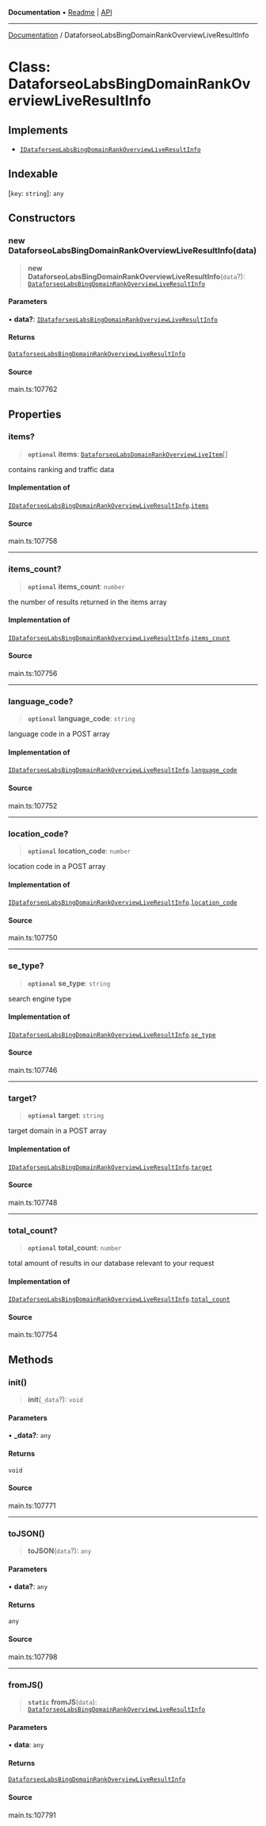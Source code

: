 **Documentation** • [Readme](../README.md) \| [API](../globals.md)

***

[Documentation](../README.md) / DataforseoLabsBingDomainRankOverviewLiveResultInfo

# Class: DataforseoLabsBingDomainRankOverviewLiveResultInfo

## Implements

- [`IDataforseoLabsBingDomainRankOverviewLiveResultInfo`](../interfaces/IDataforseoLabsBingDomainRankOverviewLiveResultInfo.md)

## Indexable

 \[`key`: `string`\]: `any`

## Constructors

### new DataforseoLabsBingDomainRankOverviewLiveResultInfo(data)

> **new DataforseoLabsBingDomainRankOverviewLiveResultInfo**(`data`?): [`DataforseoLabsBingDomainRankOverviewLiveResultInfo`](DataforseoLabsBingDomainRankOverviewLiveResultInfo.md)

#### Parameters

• **data?**: [`IDataforseoLabsBingDomainRankOverviewLiveResultInfo`](../interfaces/IDataforseoLabsBingDomainRankOverviewLiveResultInfo.md)

#### Returns

[`DataforseoLabsBingDomainRankOverviewLiveResultInfo`](DataforseoLabsBingDomainRankOverviewLiveResultInfo.md)

#### Source

main.ts:107762

## Properties

### items?

> **`optional`** **items**: [`DataforseoLabsDomainRankOverviewLiveItem`](DataforseoLabsDomainRankOverviewLiveItem.md)[]

contains ranking and traffic data

#### Implementation of

[`IDataforseoLabsBingDomainRankOverviewLiveResultInfo`](../interfaces/IDataforseoLabsBingDomainRankOverviewLiveResultInfo.md).[`items`](../interfaces/IDataforseoLabsBingDomainRankOverviewLiveResultInfo.md#items)

#### Source

main.ts:107758

***

### items\_count?

> **`optional`** **items\_count**: `number`

the number of results returned in the items array

#### Implementation of

[`IDataforseoLabsBingDomainRankOverviewLiveResultInfo`](../interfaces/IDataforseoLabsBingDomainRankOverviewLiveResultInfo.md).[`items_count`](../interfaces/IDataforseoLabsBingDomainRankOverviewLiveResultInfo.md#items_count)

#### Source

main.ts:107756

***

### language\_code?

> **`optional`** **language\_code**: `string`

language code in a POST array

#### Implementation of

[`IDataforseoLabsBingDomainRankOverviewLiveResultInfo`](../interfaces/IDataforseoLabsBingDomainRankOverviewLiveResultInfo.md).[`language_code`](../interfaces/IDataforseoLabsBingDomainRankOverviewLiveResultInfo.md#language_code)

#### Source

main.ts:107752

***

### location\_code?

> **`optional`** **location\_code**: `number`

location code in a POST array

#### Implementation of

[`IDataforseoLabsBingDomainRankOverviewLiveResultInfo`](../interfaces/IDataforseoLabsBingDomainRankOverviewLiveResultInfo.md).[`location_code`](../interfaces/IDataforseoLabsBingDomainRankOverviewLiveResultInfo.md#location_code)

#### Source

main.ts:107750

***

### se\_type?

> **`optional`** **se\_type**: `string`

search engine type

#### Implementation of

[`IDataforseoLabsBingDomainRankOverviewLiveResultInfo`](../interfaces/IDataforseoLabsBingDomainRankOverviewLiveResultInfo.md).[`se_type`](../interfaces/IDataforseoLabsBingDomainRankOverviewLiveResultInfo.md#se_type)

#### Source

main.ts:107746

***

### target?

> **`optional`** **target**: `string`

target domain in a POST array

#### Implementation of

[`IDataforseoLabsBingDomainRankOverviewLiveResultInfo`](../interfaces/IDataforseoLabsBingDomainRankOverviewLiveResultInfo.md).[`target`](../interfaces/IDataforseoLabsBingDomainRankOverviewLiveResultInfo.md#target)

#### Source

main.ts:107748

***

### total\_count?

> **`optional`** **total\_count**: `number`

total amount of results in our database relevant to your request

#### Implementation of

[`IDataforseoLabsBingDomainRankOverviewLiveResultInfo`](../interfaces/IDataforseoLabsBingDomainRankOverviewLiveResultInfo.md).[`total_count`](../interfaces/IDataforseoLabsBingDomainRankOverviewLiveResultInfo.md#total_count)

#### Source

main.ts:107754

## Methods

### init()

> **init**(`_data`?): `void`

#### Parameters

• **\_data?**: `any`

#### Returns

`void`

#### Source

main.ts:107771

***

### toJSON()

> **toJSON**(`data`?): `any`

#### Parameters

• **data?**: `any`

#### Returns

`any`

#### Source

main.ts:107798

***

### fromJS()

> **`static`** **fromJS**(`data`): [`DataforseoLabsBingDomainRankOverviewLiveResultInfo`](DataforseoLabsBingDomainRankOverviewLiveResultInfo.md)

#### Parameters

• **data**: `any`

#### Returns

[`DataforseoLabsBingDomainRankOverviewLiveResultInfo`](DataforseoLabsBingDomainRankOverviewLiveResultInfo.md)

#### Source

main.ts:107791
